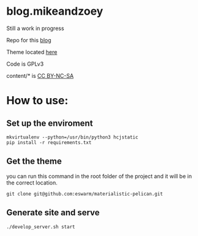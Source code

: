 # blog.mikeandzoey

Still a work in progress

Repo for this [blog](http://blog.mikeandzoey.com)

Theme located [here](https://github.com/mikemhenry/materialistic-pelican)

Code is GPLv3

content/* is [CC BY-NC-SA](http://creativecommons.org/licenses/by-nc-sa/4.0/)


# How to use:
## Set up the enviroment 
```
mkvirtualenv --python=/usr/bin/python3 hcjstatic
pip install -r requirements.txt
```

## Get the theme
you can run this command in the root folder of the project and it will be in
the correct location.
```
git clone git@github.com:eswarm/materialistic-pelican.git
```

## Generate site and serve
```
./develop_server.sh start
```
